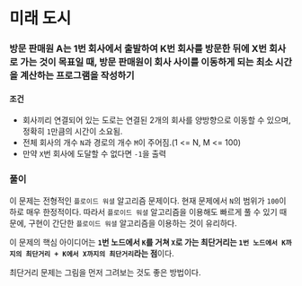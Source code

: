 # 미래 도시
### 방문 판매원 A는 1번 회사에서 출발하여 K번 회사를 방문한 뒤에 X번 회사로 가는 것이 목표일 때, 방문 판매원이 회사 사이를 이동하게 되는 최소 시간을 계산하는 프로그램을 작성하기
#### 조건
- 회사끼리 연결되어 있는 도로는 연결된 2개의 회사를 양방향으로 이동할 수 있으며, 정확히 ```1```만큼의 시간이 소요됨.
- 전체 회사의 개수 ```N```과 경로의 개수 ```M```이 주어짐.(1 <= N, M <= 100)
- 만약 ```X```번 회사에 도달할 수 없다면 ```-1```을 출력
### 풀이  
이 문제는 전형적인 ```플로이드 워셜``` 알고리즘 문제이다. 현재 문제에서 ```N```의 범위가 ```100```이하로 매우 한정적이다. 따라서 ```플로이드 워셜``` 알고리즘을 이용해도 빠르게 풀 수 있기 때문에, 구현이 간단한 ```플로이드 워셜``` 알고리즘을 이용하는 것이 유리하다.  

이 문제의 핵심 아이디어는 **```1```번 노드에서 ```K```를 거쳐 ```X```로 가는 최단거리는 ```1번 노드에서 K까지의 최단거리 + K에서 X까지의 최단거리```라는 점**이다.  

최단거리 문제는 그림을 먼저 그려보는 것도 좋은 방법이다.
